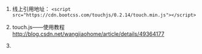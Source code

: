 1. 线上引用地址：
`<script src="https://cdn.bootcss.com/touchjs/0.2.14/touch.min.js"></script>`

2. touch.js——使用教程
http://blog.csdn.net/wangjiaohome/article/details/49364177
3. 




